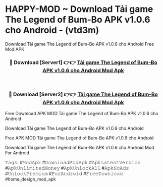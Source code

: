 # HAPPY-MOD ~ Download Tải game The Legend of Bum-Bo APK v1.0.6 cho Android - (vtd3m)
Download Tải game The Legend of Bum-Bo APK v1.0.6 cho Android Free Mod APK

<div align="center">
<h3>🔴 Download [Server1] 👉👉 <a href="https://apk-comot.site?title=Tải_game_The_Legend_of_Bum-Bo_APK_v1.0.6_cho_Android">Tải game The Legend of Bum-Bo APK v1.0.6 cho Android Mod Apk</a></h3><br>

<h3>🔴 Download [Server2] 👉👉 <a href="https://apk-comot.site?title=Tải_game_The_Legend_of_Bum-Bo_APK_v1.0.6_cho_Android">Tải game The Legend of Bum-Bo APK v1.0.6 cho Android Mod Apk</a></h3>
</div>


Free Download APK MOD Tải game The Legend of Bum-Bo APK v1.0.6 cho Android

Download Tải game The Legend of Bum-Bo APK v1.0.6 cho Android 

Free APK MOD Tải game The Legend of Bum-Bo APK v1.0.6 cho Android 

Download Tải game The Legend of Bum-Bo APK v1.0.6 cho Android Mod For Android

𝚃𝚊𝚐𝚜: #𝙼𝚘𝚍𝙰𝚙𝚔 #𝙳𝚘𝚠𝚗𝚕𝚘𝚊𝚍𝙼𝚘𝚍𝙰𝚙𝚔 #𝙰𝚙𝚔𝙻𝚊𝚝𝚎𝚜𝚝𝚅𝚎𝚛𝚜𝚒𝚘𝚗 #𝙰𝚙𝚔𝚄𝚗𝚕𝚒𝚖𝚒𝚝𝚎𝚍𝙼𝚘𝚗𝚎𝚢 #𝙰𝚙𝚔𝚄𝚗𝚕𝚘𝚌𝚔𝙰𝚕𝚕 #𝙰𝚙𝚔𝙽𝚘𝙰𝚍𝚜 #𝚄𝚗𝚕𝚘𝚌𝚔𝙿𝚛𝚎𝚖𝚒𝚞𝚖 #𝙵𝚘𝚛𝙰𝚗𝚍𝚛𝚘𝚒𝚍 #𝙵𝚛𝚎𝚎𝙳𝚘𝚠𝚗𝚕𝚘𝚊𝚍 #home_design_mod_apk